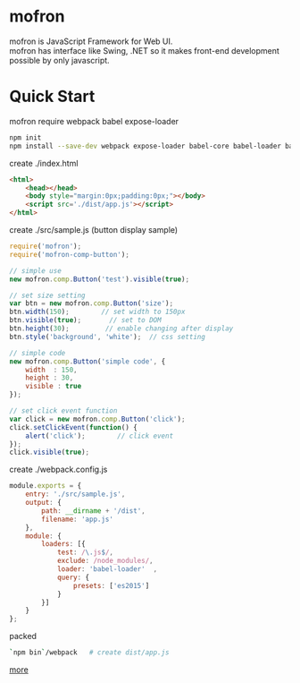 # mofron

mofron is JavaScript Framework for Web UI.<br>
mofron has interface like Swing, .NET so it makes front-end development  possible by only javascript.

# Quick Start

mofron require webpack babel expose-loader

```bash
npm init
npm install --save-dev webpack expose-loader babel-core babel-loader babel-preset-es2015 mofron 
```

create ./index.html

```html
<html>
    <head></head>
    <body style="margin:0px;padding:0px;"></body>
    <script src='./dist/app.js'></script>
</html>
```

create ./src/sample.js (button display sample)

```javascript
require('mofron'); 
require('mofron-comp-button');

// simple use
new mofron.comp.Button('test').visible(true); 

// set size setting
var btn = new mofron.comp.Button('size');
btn.width(150);        // set width to 150px
btn.visible(true);       // set to DOM
btn.height(30);         // enable changing after display
btn.style('background', 'white');  // css setting

// simple code
new mofron.comp.Button('simple code', {
    width  : 150,
    height : 30,
    visible : true
});

// set click event function
var click = new mofron.comp.Button('click');
click.setClickEvent(function() {
    alert('click');        // click event
});
click.visible(true);
```

create ./webpack.config.js

```javascript
module.exports = {
    entry: './src/sample.js', 
    output: {
        path: __dirname + '/dist',
        filename: 'app.js' 
    },
    module: {
        loaders: [{
            test: /\.js$/,
            exclude: /node_modules/,
            loader: 'babel-loader'  ,
            query: {
                presets: ['es2015']  
            }
        }]
    }
};
```
packed

```bash
`npm bin`/webpack   # create dist/app.js
```


[more](http://qiita.com/Ki4mTaria/items/3d2ccc1c9867ee9270bf)
